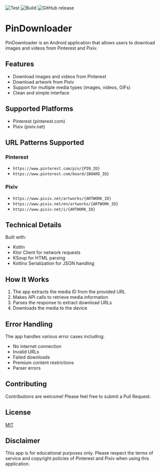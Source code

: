 ![Test](https://github.com/paulcoding810/pin-downloader-kt/actions/workflows/test.yml/badge.svg?branch=main)
![Build](https://github.com/paulcoding810/pin-downloader-kt/actions/workflows/dev.yml/badge.svg?branch=main)
![GitHub release](https://img.shields.io/github/v/release/paulcoding810/pin-downloader-kt?include_prereleases)

# PinDownloader

PinDownloader is an Android application that allows users to download images and videos from Pinterest and Pixiv.

## Features

- Download images and videos from Pinterest
- Download artwork from Pixiv
- Support for multiple media types (images, videos, GIFs)
- Clean and simple interface

## Supported Platforms

- Pinterest (pinterest.com)
- Pixiv (pixiv.net)

## URL Patterns Supported

### Pinterest
- `https://www.pinterest.com/pin/{PIN_ID}`
- `https://www.pinterest.com/board/{BOARD_ID}`

### Pixiv
- `https://www.pixiv.net/artworks/{ARTWORK_ID}`
- `https://www.pixiv.net/en/artworks/{ARTWORK_ID}`
- `https://www.pixiv.net/i/{ARTWORK_ID}`

## Technical Details

Built with:
- Kotlin
- Ktor Client for network requests
- KSoup for HTML parsing
- Kotlinx Serialization for JSON handling

## How It Works

1. The app extracts the media ID from the provided URL
2. Makes API calls to retrieve media information
3. Parses the response to extract download URLs
4. Downloads the media to the device

## Error Handling

The app handles various error cases including:
- No internet connection
- Invalid URLs
- Failed downloads
- Premium content restrictions
- Parser errors

## Contributing

Contributions are welcome! Please feel free to submit a Pull Request.

## License

[MIT](LICENSE)

## Disclaimer

This app is for educational purposes only. Please respect the terms of service and copyright policies of Pinterest and Pixiv when using this application.
